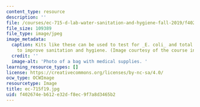 ```yaml
---
content_type: resource
description: ''
file: /courses/ec-715-d-lab-water-sanitation-and-hygiene-fall-2019/f402674eb612e32df8ec9f7a8d3465b2_ec-715f19.jpg
file_size: 109389
file_type: image/jpeg
image_metadata:
  caption: Kits like these can be used to test for _E. coli_ and total coliform counts
    to improve sanitation and hygiene. (Image courtesy of the course instructors.)
  credit: ''
  image-alt: 'Photo of a bag with medical supplies. '
learning_resource_types: []
license: https://creativecommons.org/licenses/by-nc-sa/4.0/
ocw_type: OCWImage
resourcetype: Image
title: ec-715f19.jpg
uid: f402674e-b612-e32d-f8ec-9f7a8d3465b2
---
```

